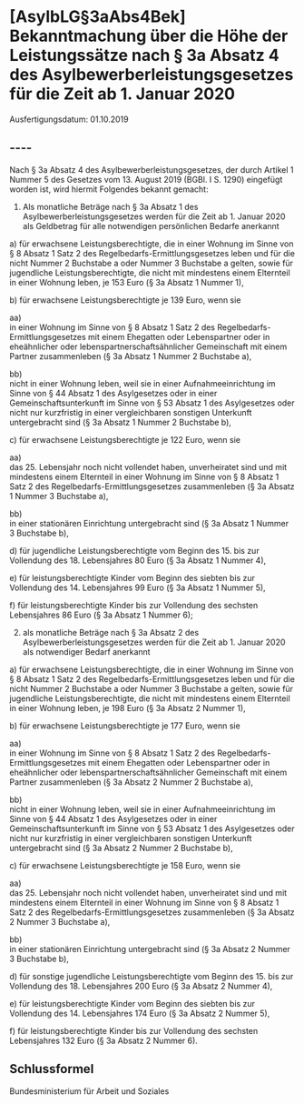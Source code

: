 # [AsylbLG§3aAbs4Bek] Bekanntmachung über die Höhe der Leistungssätze nach § 3a Absatz 4 des Asylbewerberleistungsgesetzes für die Zeit ab 1. Januar 2020

Ausfertigungsdatum: 01.10.2019

 

## ----

Nach § 3a Absatz 4 des Asylbewerberleistungsgesetzes, der durch Artikel 1 Nummer 5 des Gesetzes vom 13. August 2019 (BGBl. I S. 1290) eingefügt worden ist, wird hiermit Folgendes bekannt gemacht:

1. Als monatliche Beträge nach § 3a Absatz 1 des Asylbewerberleistungsgesetzes werden für die Zeit ab 1. Januar 2020 als Geldbetrag für alle notwendigen persönlichen Bedarfe anerkannt

a) für erwachsene Leistungsberechtigte, die in einer Wohnung im Sinne von § 8 Absatz 1 Satz 2 des Regelbedarfs-Ermittlungsgesetzes leben und für die nicht Nummer 2 Buchstabe a oder Nummer 3 Buchstabe a gelten, sowie für jugendliche Leistungsberechtigte, die nicht mit mindestens einem Elternteil in einer Wohnung leben, je 153 Euro (§ 3a Absatz 1 Nummer 1),

b) für erwachsene Leistungsberechtigte je 139 Euro, wenn sie

aa)  
in einer Wohnung im Sinne von § 8 Absatz 1 Satz 2 des Regelbedarfs-Ermittlungsgesetzes mit einem Ehegatten oder Lebenspartner oder in eheähnlicher oder lebenspartnerschaftsähnlicher Gemeinschaft mit einem Partner zusammenleben (§ 3a Absatz 1 Nummer 2 Buchstabe a),

bb)  
nicht in einer Wohnung leben, weil sie in einer Aufnahmeeinrichtung im Sinne von § 44 Absatz 1 des Asylgesetzes oder in einer Gemeinschaftsunterkunft im Sinne von § 53 Absatz 1 des Asylgesetzes oder nicht nur kurzfristig in einer vergleichbaren sonstigen Unterkunft untergebracht sind (§ 3a Absatz 1 Nummer 2 Buchstabe b),

c) für erwachsene Leistungsberechtigte je 122 Euro, wenn sie

aa)  
das 25. Lebensjahr noch nicht vollendet haben, unverheiratet sind und mit mindestens einem Elternteil in einer Wohnung im Sinne von § 8 Absatz 1 Satz 2 des Regelbedarfs-Ermittlungsgesetzes zusammenleben (§ 3a Absatz 1 Nummer 3 Buchstabe a),

bb)  
in einer stationären Einrichtung untergebracht sind (§ 3a Absatz 1 Nummer 3 Buchstabe b),

d) für jugendliche Leistungsberechtigte vom Beginn des 15. bis zur Vollendung des 18. Lebensjahres 80 Euro (§ 3a Absatz 1 Nummer 4),

e) für leistungsberechtigte Kinder vom Beginn des siebten bis zur Vollendung des 14. Lebensjahres 99 Euro (§ 3a Absatz 1 Nummer 5),

f) für leistungsberechtigte Kinder bis zur Vollendung des sechsten Lebensjahres 86 Euro (§ 3a Absatz 1 Nummer 6);

2. als monatliche Beträge nach § 3a Absatz 2 des Asylbewerberleistungsgesetzes werden für die Zeit ab 1. Januar 2020 als notwendiger Bedarf anerkannt

a) für erwachsene Leistungsberechtigte, die in einer Wohnung im Sinne von § 8 Absatz 1 Satz 2 des Regelbedarfs-Ermittlungsgesetzes leben und für die nicht Nummer 2 Buchstabe a oder Nummer 3 Buchstabe a gelten, sowie für jugendliche Leistungsberechtigte, die nicht mit mindestens einem Elternteil in einer Wohnung leben, je 198 Euro (§ 3a Absatz 2 Nummer 1),

b) für erwachsene Leistungsberechtigte je 177 Euro, wenn sie

aa)  
in einer Wohnung im Sinne von § 8 Absatz 1 Satz 2 des Regelbedarfs-Ermittlungsgesetzes mit einem Ehegatten oder Lebenspartner oder in eheähnlicher oder lebenspartnerschaftsähnlicher Gemeinschaft mit einem Partner zusammenleben (§ 3a Absatz 2 Nummer 2 Buchstabe a),

bb)  
nicht in einer Wohnung leben, weil sie in einer Aufnahmeeinrichtung im Sinne von § 44 Absatz 1 des Asylgesetzes oder in einer Gemeinschaftsunterkunft im Sinne von § 53 Absatz 1 des Asylgesetzes oder nicht nur kurzfristig in einer vergleichbaren sonstigen Unterkunft untergebracht sind (§ 3a Absatz 2 Nummer 2 Buchstabe b),

c) für erwachsene Leistungsberechtigte je 158 Euro, wenn sie

aa)  
das 25. Lebensjahr noch nicht vollendet haben, unverheiratet sind und mit mindestens einem Elternteil in einer Wohnung im Sinne von § 8 Absatz 1 Satz 2 des Regelbedarfs-Ermittlungsgesetzes zusammenleben (§ 3a Absatz 2 Nummer 3 Buchstabe a),

bb)  
in einer stationären Einrichtung untergebracht sind (§ 3a Absatz 2 Nummer 3 Buchstabe b),

d) für sonstige jugendliche Leistungsberechtigte vom Beginn des 15. bis zur Vollendung des 18. Lebensjahres 200 Euro (§ 3a Absatz 2 Nummer 4),

e) für leistungsberechtigte Kinder vom Beginn des siebten bis zur Vollendung des 14. Lebensjahres 174 Euro (§ 3a Absatz 2 Nummer 5),

f) für leistungsberechtigte Kinder bis zur Vollendung des sechsten Lebensjahres 132 Euro (§ 3a Absatz 2 Nummer 6).


## Schlussformel

Bundesministerium für Arbeit und Soziales
